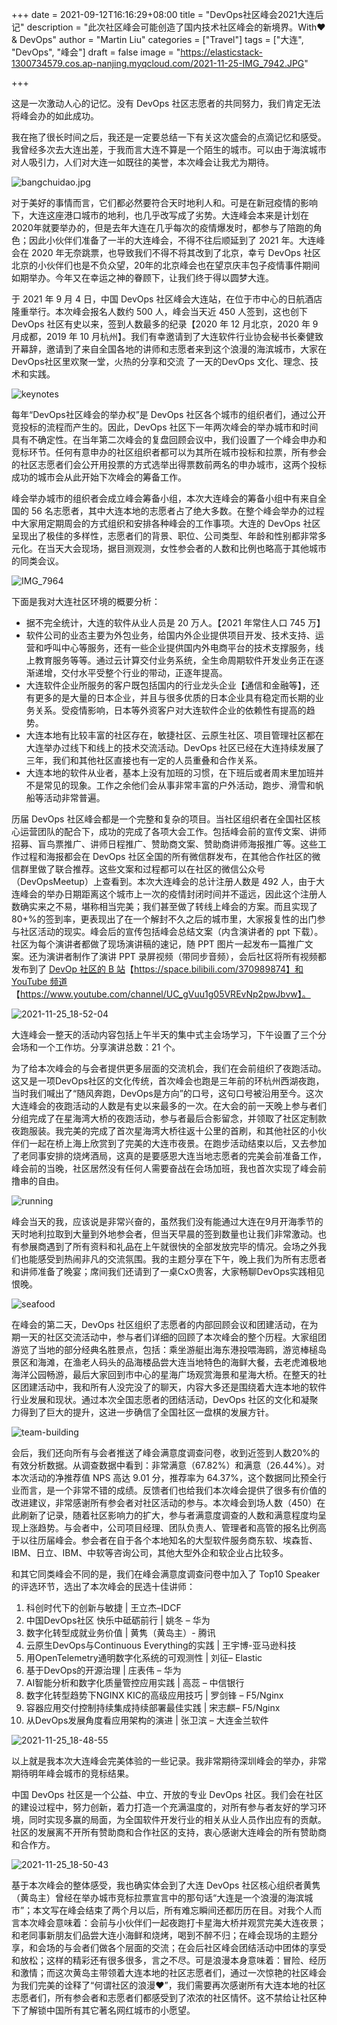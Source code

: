 +++
date = 2021-09-12T16:16:29+08:00
title = "DevOps社区峰会2021大连后记"
description = "此次社区峰会可能创造了国内技术社区峰会的新境界。With❤️ & DevOps"
author = "Martin Liu"
categories = ["Travel"]
tags = ["大连", "DevOps", "峰会"]
draft = false
image = "https://elasticstack-1300734579.cos.ap-nanjing.myqcloud.com/2021-11-25-IMG_7942.JPG"

+++

这是一次激动人心的记忆。没有 DevOps 社区志愿者的共同努力，我们肯定无法将峰会办的如此成功。

<!--more-->

我在拖了很长时间之后，我还是一定要总结一下有关这次盛会的点滴记忆和感受。我曾经多次去大连出差，于我而言大连不算是一个陌生的城市。可以由于海滨城市对人吸引力，人们对大连一如既往的美誉，本次峰会让我尤为期待。

![bangchuidao.jpg](https://elasticstack-1300734579.cos.ap-nanjing.myqcloud.com/2021-11-25-113246.jpg)

对于美好的事情而言，它们都必然要符合天时地利人和。可是在新冠疫情的影响下，大连这座港口城市的地利，也几乎改写成了劣势。大连峰会本来是计划在 2020年就要举办的，但是去年大连在几乎每次的疫情爆发时，都参与了陪跑的角色；因此小伙伴们准备了一半的大连峰会，不得不往后顺延到了 2021 年。大连峰会在 2020 年无奈跳票，也导致我们不得不将其改到了北京，幸亏 DevOps 社区北京的小伙伴们也是不负众望，20年的北京峰会也在望京庆丰包子疫情事件期间如期举办。今年又在幸运之神的眷顾下，让我们终于得以圆梦大连。

于 2021 年 9 ⽉ 4 ⽇，中国 DevOps 社区峰会⼤连站，在位于市中心的⽇航酒店隆重举⾏。本次峰会报名⼈数约 500 ⼈，峰会当天近 450 ⼈签到，这也创下 DevOps 社区有史以来，签到⼈数最多的纪录【2020 年 12 月北京，2020 年 9 月成都，2019 年 10 月杭州】。我们有幸邀请到了⼤连软件⾏业协会秘书⻓秦健致开幕辞，邀请到了来自全国各地的讲师和志愿者来到这个浪漫的海滨城市，大家在DevOps社区里欢聚一堂，火热的分享和交流 了一天的DevOps ⽂化、理念、技术和实践。

![keynotes](https://elasticstack-1300734579.cos.ap-nanjing.myqcloud.com/2021-11-25-110555.jpg)

每年“DevOps社区峰会的举办权”是 DevOps 社区各个城市的组织者们，通过公开竞投标的流程而产生的。因此，DevOps 社区下一年两次峰会的举办城市和时间具有不确定性。在当年第二次峰会的复盘回顾会议中，我们设置了一个峰会申办和竞标环节。任何有意申办的社区组织者都可以为其所在城市投标和拉票，所有参会的社区志愿者们会公开用投票的方式选举出得票数前两名的申办城市，这两个投标成功的城市会从此开始下次峰会的筹备工作。

峰会举办城市的组织者会成立峰会筹备小组，本次⼤连峰会的筹备⼩组中有来⾃全国的 56 名志愿者，其中⼤连本地的志愿者占了绝⼤多数。在整个峰会举办的过程中大家用定期周会的方式组织和安排各种峰会的工作事项。大连的 DevOps 社区呈现出了极佳的多样性，志愿者们的背景、职位、公司类型、年龄和性别都非常多元化。在当天大会现场，据目测观测，女性参会者的人数和比例也略高于其他城市的同类会议。

![IMG_7964](https://elasticstack-1300734579.cos.ap-nanjing.myqcloud.com/2021-11-25-110725.jpg)

下⾯是我对⼤连社区环境的概要分析：

- 据不完全统计，⼤连的软件从业⼈员是 20 万⼈。【2021 年常住人口 745 万】
- 软件公司的业态主要为外包业务，给国内外企业提供项目开发、技术⽀持、运营和呼叫中⼼等服务，还有⼀些企业提供国内外电商平台的技术⽀撑服务，线上教育服务等等。通过云计算交付业务系统，全生命周期软件开发业务正在逐渐递增，交付⽔平受整个⾏业的带动，正逐年提⾼。
- ⼤连软件企业所服务的客户既包括国内的⾏业⻰头企业【通信和金融等】，还有更多的是⼤量的⽇本企业，并且与很多优质的⽇本企业具有稳定而长期的业务关系。受疫情影响，⽇本等外资客户对⼤连软件企业的依赖性有提⾼的趋势。
- ⼤连本地有⽐较丰富的社区存在，敏捷社区、云原⽣社区、项目管理社区都在⼤连举办过线下和线上的技术交流活动。DevOps 社区已经在⼤连持续发展了三年，我们和其他社区直接也有⼀定的⼈员重叠和合作关系。
- ⼤连本地的软件从业者，基本上没有加班的习惯，在下班后或者周末里加班并不是常⻅的现象。⼯作之余他们会从事⾮常丰富的户外活动，跑步、滑雪和帆船等活动非常普遍。

历届 DevOps 社区峰会都是一个完整和复杂的项目。当社区组织者在全国社区核心运营团队的配合下，成功的完成了各项大会工作。包括峰会前的宣传⽂案、讲师招募、盲⻦票推广、讲师⽇程推广、赞助商⽂案、赞助商讲师海报推广等。这些工作过程和海报都会在 DevOps 社区全国的所有微信群发布，在其他合作社区的微信群⾥做了联合推荐。这些文案和过程都可以在社区的微信公众号（DevOpsMeetup）上查看到。本次大连峰会的总计注册人数是 492 人，由于大连峰会的举办日期距离这个城市上一次的疫情封闭时间并不遥远，因此这个注册人数确实来之不易，堪称相当完美；我们甚至做了转线上峰会的方案。而且实现了 80+%的签到率，更表现出了在一个解封不久之后的城市里，大家报复性的出门参与社区活动的现实。峰会后的宣传包括峰会总结⽂案（内含演讲者的 ppt 下载）。社区为每个演讲者都做了现场演讲稿的速记，随 PPT 图⽚⼀起发布⼀篇推广⽂案。还为演讲者制作了演讲 PPT 录屏视频（带同步⾳频），会后社区将所有视频都发布到了 [DevOp 社区的 B 站](https://space.bilibili.com/370989874)【https://space.bilibili.com/370989874】和 [YouTube 频道](https://www.youtube.com/channel/UC_gVuu1g05VREvNp2pwJbvw)【https://www.youtube.com/channel/UC_gVuu1g05VREvNp2pwJbvw】。

![2021-11-25_18-52-04](https://elasticstack-1300734579.cos.ap-nanjing.myqcloud.com/2021-11-25-112907.jpg)

大连峰会⼀整天的活动内容包括上午半天的集中式主会场学习，下午设置了三个分会场和⼀个⼯作坊。分享演讲总数：21 个。

为了给本次峰会的与会者提供更多层⾯的交流机会，我们在会前组织了夜跑活动。这又是一项DevOps社区的文化传统，首次峰会也跑是三年前的环杭州西湖夜跑，当时我们喊出了“随风奔跑，DevOps是方向”的口号，这句口号被沿用至今。这次大连峰会的夜跑活动的⼈数是有史以来最多的⼀次。在⼤会的前⼀天晚上参与者们分组完成了在星海湾⼤桥的夜跑活动，参与者最后合影留念，并领取了社区定制款夜跑服装。我完美的完成了首次星海湾大桥往返十公里的首刷，和其他社区的小伙伴们一起在桥上海上欣赏到了完美的大连市夜景。在跑步活动结束以后，又去参加了老同事安排的烧烤酒局，这真的是要感恩大连当地志愿者的完美会前准备工作，峰会前的当晚，社区居然没有任何人需要奋战在会场加班，我也首次实现了峰会前撸串的自由。

![running](https://elasticstack-1300734579.cos.ap-nanjing.myqcloud.com/2021-11-25-113715.jpg)

峰会当天的我，应该说是非常兴奋的，虽然我们没有能通过大连在9月开海季节的天时地利拉取到大量到外地参会者，但当天早晨的签到数量也让我们非常激动。也有参展商遇到了所有资料和礼品在上午就很快的全部发放完毕的情况。会场之外我们也能感受到热闹非凡的交流氛围。我的主题分享在下午，晚上我们为所有志愿者和讲师准备了晚宴；席间我们还请到了一桌CxO贵客，大家畅聊DevOps实践相见恨晚。

![seafood](https://elasticstack-1300734579.cos.ap-nanjing.myqcloud.com/2021-11-25-112048.jpg)

在峰会的第⼆天，DevOps 社区组织了志愿者的内部回顾会议和团建活动，在为期⼀天的社区交流活动中，参与者们详细的回顾了本次峰会的整个历程。大家组团游览了当地的部分经典名胜景点，包括：乘坐游艇出海东港投喂海鸥，游览棒槌岛景区和海滩，在渔老人码头的品海楼品尝大连当地特色的海鲜大餐，去老虎滩极地海洋公园畅游，最后大家回到市中心的星海广场观赏海景和星海大桥。在整天的社区团建活动中，我和所有人没完没了的聊天，内容大多还是围绕着大连本地的软件行业发展和现状。通过本次全国志愿者的团结活动，DevOps 社区的文化和凝聚⼒得到了巨大的提升，这进一步确信了全国社区一盘棋的发展方针。

![team-building](https://elasticstack-1300734579.cos.ap-nanjing.myqcloud.com/2021-11-25-112517.jpg)

会后，我们还向所有与会者推送了峰会满意度调查问卷，收到近签到人数20%的有效分析数据。从调查数据中看到：非常满意（67.82%）和满意（26.44%）。对本次活动的净推荐值 NPS 高达 9.01 分，推荐率为 64.37%，这个数据同比预全行业而言，是一个非常不错的成绩。反馈者们也给我们本次峰会提供了很多有价值的改进建议，非常感谢所有参会者对社区活动的参与。本次峰会到场⼈数（450）在此刷新了记录，随着社区影响⼒的扩⼤，参与者满意度调查的⼈数和满意程度均呈现上涨趋势。与会者中，公司项目经理、团队负责⼈、管理者和⾼管的报名⽐例⾼于以往历届峰会。参会者在自于各个本地知名的⼤型软件服务商东软、埃森哲、IBM、日立、IBM、中软等咨询公司，其他⼤型外企和软企业占⽐较多。

和其它同类峰会不同的是，我们在峰会满意度调查问卷中加入了 Top10 Speaker 的评选环节，选出了本次峰会的民选十佳讲师：

1. 科创时代下的创新与敏捷 | 王立杰–IDCF
2. 中国DevOps社区 快乐中砥砺前行 | 姚冬 – 华为
3. 数字化转型成就业务价值 | 黄隽（黄岛主）- 腾讯
4. 云原生DevOps与Continuous Everything的实践 | 王宇博-亚马逊科技
5. 用OpenTelemetry通明数字化系统的可观测性 | 刘征– Elastic
6. 基于DevOps的开源治理 | 庄表伟 – 华为
7. AI智能分析和数字化质量管控应用实践 | 高蕊 – 中信银行
8. 数字化转型趋势下NGINX KIC的高级应用技巧 | 罗剑锋 – F5/Nginx
9. 容器应用交付控制持续集成持续部署最佳实践 | 宋志麒– F5/Nginx
10. 从DevOps发展角度看应用架构的演进 | 张卫滨 – 大连金兰软件

![2021-11-25_18-48-55](https://elasticstack-1300734579.cos.ap-nanjing.myqcloud.com/2021-11-25-111002.jpg)

以上就是我本次大连峰会完美体验的一些记录。我非常期待深圳峰会的举办，非常期待明年峰会城市的竞标结果。

中国 DevOps 社区是⼀个公益、中⽴、开放的专业 DevOps 社区。我们会在社区的建设过程中，努⼒创新，着⼒打造⼀个充满温度的，对所有参与者友好的学习环境，同时实现多赢的局⾯，为全国软件开发行业的相关从业人员作出应有的贡献。社区的发展离不开所有赞助商和合作社区的支持，衷心感谢大连峰会的所有赞助商和合作方。

![2021-11-25_18-50-43](https://elasticstack-1300734579.cos.ap-nanjing.myqcloud.com/2021-11-25-111100.jpg)

基于本次峰会的整体感受，我也确实体会到了大连 DevOps 社区核心组织者黄隽（黄岛主）曾经在举办城市竞标拉票宣言中的那句话“大连是一个浪漫的海滨城市”；本文写在峰会结束了两个月以后，所有难忘瞬间还都历历在目。对我个人而言本次峰会意味着：会前与小伙伴们一起夜跑打卡星海大桥并观赏完美大连夜景；和老同事新朋友们品尝大连小海鲜和烧烤，喝到不醉不归；在峰会现场的主题分享，和会场的与会者们做各个层面的交流；在会后社区峰会团结活动中团体的享受和放松；这样的精彩还有很多很多，言之不尽。可是浪漫本身意味着：冒险、经历和激情；而这次黄岛主带领着大连本地的社区志愿者们，通过一次惊艳的社区峰会为我们完美的诠释了“何谓社区的浪漫❤️”，我们需要再次感谢所有大连本地的社区志愿者们，所有参会者和志愿者们都感受到了浓浓的社区情怀。这不禁给让社区种下了解锁中国所有其它著名网红城市的小愿望。
